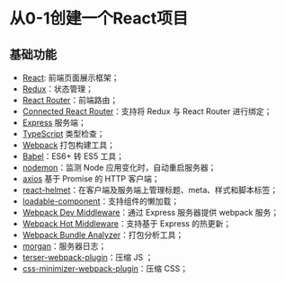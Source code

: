 # 从0-1创建一个React项目

## 基础功能

- [React](https://facebook.github.io/react): 前端页面展示框架；
- [Redux](https://github.com/reactjs/redux)：状态管理；
- [React Router](https://reacttraining.com/react-router)：前端路由；
- [Connected React Router](https://github.com/supasate/connected-react-router)：支持将 Redux 与 React Router 进行绑定；
- [Express](https://expressjs.com/) 服务端；
- [TypeScript](https://www.typescriptlang.org/) 类型检查；
- [Webpack](https://webpack.js.org/) 打包构建工具；
- [Babel](https://babeljs.io/)：ES6+ 转 ES5 工具；
- [nodemon](https://nodemon.io/)：监测 Node 应用变化时，自动重启服务器；
- [axios](https://axios-http.com/) 基于 Promise 的 HTTP 客户端；
- [react-helmet](https://github.com/nfl/react-helmet)：在客户端及服务端上管理标题、meta、样式和脚本标签；
- [loadable-component](https://github.com/smooth-code/loadable-components)：支持组件的懒加载；
- [Webpack Dev Middleware](https://github.com/webpack/webpack-dev-middleware)：通过 Express 服务器提供 webpack 服务；
- [Webpack Hot Middleware](https://github.com/glenjamin/webpack-hot-middleware)：支持基于 Express 的热更新；
- [Webpack Bundle Analyzer](https://github.com/webpack-contrib/webpack-bundle-analyzer)：打包分析工具；
- [morgan](https://github.com/expressjs/morgan)：服务器日志；
- [terser-webpack-plugin](https://github.com/webpack-contrib/terser-webpack-plugin)：压缩 JS ；
- [css-minimizer-webpack-plugin](https://github.com/webpack-contrib/css-minimizer-webpack-plugin)：压缩 CSS；

